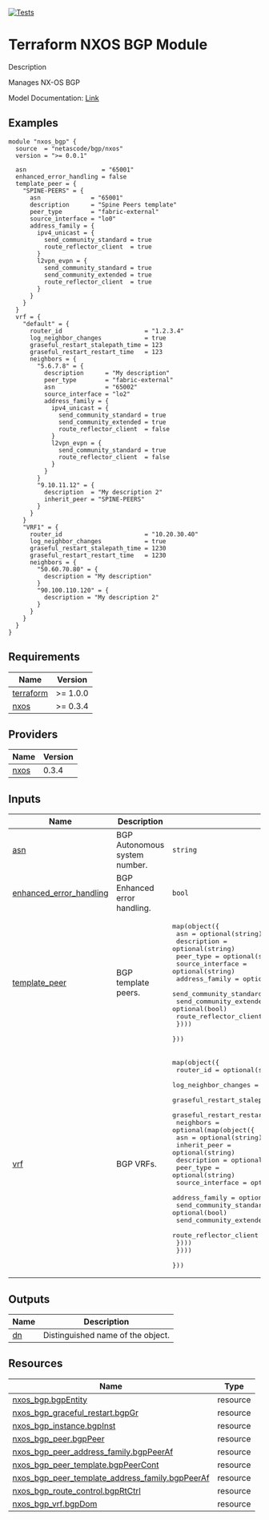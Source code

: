 <!-- BEGIN_TF_DOCS -->
[![Tests](https://github.com/netascode/terraform-nxos-bgp/actions/workflows/test.yml/badge.svg)](https://github.com/netascode/terraform-nxos-bgp/actions/workflows/test.yml)

# Terraform NXOS BGP Module

Description

Manages NX-OS BGP

Model Documentation: [Link](https://developer.cisco.com/docs/cisco-nexus-3000-and-9000-series-nx-api-rest-sdk-user-guide-and-api-reference-release-9-3x/#!configuring-bgp)

## Examples

```hcl
module "nxos_bgp" {
  source  = "netascode/bgp/nxos"
  version = ">= 0.0.1"

  asn                     = "65001"
  enhanced_error_handling = false
  template_peer = {
    "SPINE-PEERS" = {
      asn              = "65001"
      description      = "Spine Peers template"
      peer_type        = "fabric-external"
      source_interface = "lo0"
      address_family = {
        ipv4_unicast = {
          send_community_standard = true
          route_reflector_client  = true
        }
        l2vpn_evpn = {
          send_community_standard = true
          send_community_extended = true
          route_reflector_client  = true
        }
      }
    }
  }
  vrf = {
    "default" = {
      router_id                       = "1.2.3.4"
      log_neighbor_changes            = true
      graseful_restart_stalepath_time = 123
      graseful_restart_restart_time   = 123
      neighbors = {
        "5.6.7.8" = {
          description      = "My description"
          peer_type        = "fabric-external"
          asn              = "65002"
          source_interface = "lo2"
          address_family = {
            ipv4_unicast = {
              send_community_standard = true
              send_community_extended = true
              route_reflector_client  = false
            }
            l2vpn_evpn = {
              send_community_standard = true
              route_reflector_client  = false
            }
          }
        }
        "9.10.11.12" = {
          description  = "My description 2"
          inherit_peer = "SPINE-PEERS"
        }
      }
    }
    "VRF1" = {
      router_id                       = "10.20.30.40"
      log_neighbor_changes            = true
      graseful_restart_stalepath_time = 1230
      graseful_restart_restart_time   = 1230
      neighbors = {
        "50.60.70.80" = {
          description = "My description"
        }
        "90.100.110.120" = {
          description = "My description 2"
        }
      }
    }
  }
}
```

## Requirements

| Name | Version |
|------|---------|
| <a name="requirement_terraform"></a> [terraform](#requirement\_terraform) | >= 1.0.0 |
| <a name="requirement_nxos"></a> [nxos](#requirement\_nxos) | >= 0.3.4 |

## Providers

| Name | Version |
|------|---------|
| <a name="provider_nxos"></a> [nxos](#provider\_nxos) | 0.3.4 |

## Inputs

| Name | Description | Type | Default | Required |
|------|-------------|------|---------|:--------:|
| <a name="input_asn"></a> [asn](#input\_asn) | BGP Autonomous system number. | `string` | n/a | yes |
| <a name="input_enhanced_error_handling"></a> [enhanced\_error\_handling](#input\_enhanced\_error\_handling) | BGP Enhanced error handling. | `bool` | `true` | no |
| <a name="input_template_peer"></a> [template\_peer](#input\_template\_peer) | BGP template peers. | <pre>map(object({<br>    asn              = optional(string)<br>    description      = optional(string)<br>    peer_type        = optional(string)<br>    source_interface = optional(string)<br>    address_family = optional(map(object({<br>      send_community_standard = optional(bool)<br>      send_community_extended = optional(bool)<br>      route_reflector_client  = optional(bool)<br>    })))<br>  }))</pre> | `{}` | no |
| <a name="input_vrf"></a> [vrf](#input\_vrf) | BGP VRFs. | <pre>map(object({<br>    router_id                       = optional(string)<br>    log_neighbor_changes            = optional(bool)<br>    graseful_restart_stalepath_time = optional(number)<br>    graseful_restart_restart_time   = optional(number)<br>    neighbors = optional(map(object({<br>      asn              = optional(string)<br>      inherit_peer     = optional(string)<br>      description      = optional(string)<br>      peer_type        = optional(string)<br>      source_interface = optional(string)<br>      address_family = optional(map(object({<br>        send_community_standard = optional(bool)<br>        send_community_extended = optional(bool)<br>        route_reflector_client  = optional(bool)<br>      })))<br>    })))<br>  }))</pre> | `{}` | no |

## Outputs

| Name | Description |
|------|-------------|
| <a name="output_dn"></a> [dn](#output\_dn) | Distinguished name of the object. |

## Resources

| Name | Type |
|------|------|
| [nxos_bgp.bgpEntity](https://registry.terraform.io/providers/netascode/nxos/latest/docs/resources/bgp) | resource |
| [nxos_bgp_graceful_restart.bgpGr](https://registry.terraform.io/providers/netascode/nxos/latest/docs/resources/bgp_graceful_restart) | resource |
| [nxos_bgp_instance.bgpInst](https://registry.terraform.io/providers/netascode/nxos/latest/docs/resources/bgp_instance) | resource |
| [nxos_bgp_peer.bgpPeer](https://registry.terraform.io/providers/netascode/nxos/latest/docs/resources/bgp_peer) | resource |
| [nxos_bgp_peer_address_family.bgpPeerAf](https://registry.terraform.io/providers/netascode/nxos/latest/docs/resources/bgp_peer_address_family) | resource |
| [nxos_bgp_peer_template.bgpPeerCont](https://registry.terraform.io/providers/netascode/nxos/latest/docs/resources/bgp_peer_template) | resource |
| [nxos_bgp_peer_template_address_family.bgpPeerAf](https://registry.terraform.io/providers/netascode/nxos/latest/docs/resources/bgp_peer_template_address_family) | resource |
| [nxos_bgp_route_control.bgpRtCtrl](https://registry.terraform.io/providers/netascode/nxos/latest/docs/resources/bgp_route_control) | resource |
| [nxos_bgp_vrf.bgpDom](https://registry.terraform.io/providers/netascode/nxos/latest/docs/resources/bgp_vrf) | resource |
<!-- END_TF_DOCS -->